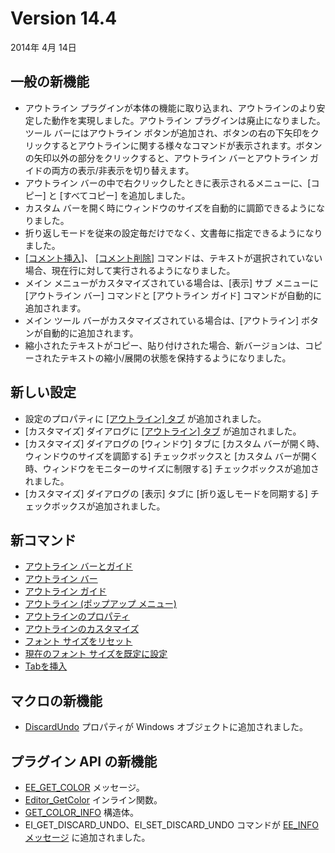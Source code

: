 # Version 14.4

2014年 4月 14日

## 一般の新機能

- アウトライン プラグインが本体の機能に取り込まれ、アウトラインのより安定した動作を実現しました。アウトライン プラグインは廃止になりました。ツール バーにはアウトライン ボタンが追加され、ボタンの右の下矢印をクリックするとアウトラインに関する様々なコマンドが表示されます。ボタンの矢印以外の部分をクリックすると、アウトライン バーとアウトライン ガイドの両方の表示/非表示を切り替えます。
- アウトライン バーの中で右クリックしたときに表示されるメニューに、\[コピー\] と \[すべてコピー\] を追加しました。
- カスタム バーを開く時にウィンドウのサイズを自動的に調節できるようになりました。
- 折り返しモードを従来の設定毎だけでなく、文書毎に指定できるようになりました。
- [\[コメント挿入\]](../cmd/edit/edit_comment)、 [\[コメント削除\]](../cmd/edit/edit_uncomment) コマンドは、テキストが選択されていない場合、現在行に対して実行されるようになりました。
- メイン メニューがカスタマイズされている場合は、\[表示\] サブ メニューに \[アウトライン バー\] コマンドと \[アウトライン ガイド\] コマンドが自動的に追加されます。
- メイン ツール バーがカスタマイズされている場合は、\[アウトライン\] ボタンが自動的に追加されます。
- 縮小されたテキストがコピー、貼り付けされた場合、新バージョンは、コピーされたテキストの縮小/展開の状態を保持するようになりました。

## 新しい設定

- 設定のプロパティに [\[アウトライン\] タブ](../dlg/properties/outline/index) が追加されました。
- \[カスタマイズ\] ダイアログに [\[アウトライン\] タブ](../dlg/customize/outline/index) が追加されました。
- \[カスタマイズ\] ダイアログの \[ウィンドウ\] タブに \[カスタム バーが開く時、ウィンドウのサイズを調節する\] チェックボックスと \[カスタム バーが開く時、ウィンドウをモニターのサイズに制限する\] チェックボックスが追加されました。
- \[カスタマイズ\] ダイアログの \[表示\] タブに \[折り返しモードを同期する\] チェックボックスが追加されました。

## 新コマンド

- [アウトライン バーとガイド](../cmd/view/outline_bar_guide)
- [アウトライン バー](../cmd/view/outline_bar)
- [アウトライン ガイド](../cmd/view/outline_guide)
- [アウトライン (ポップアップ メニュー)](../cmd/view/outline_popup)
- [アウトラインのプロパティ](../cmd/tools/property_outline)
- [アウトラインのカスタマイズ](../cmd/tools/customize_outline)
- [フォント サイズをリセット](../cmd/view/reset_font_size)
- [現在のフォント サイズを既定に設定](../cmd/view/set_default_font_size)
- [Tabを挿入](../cmd/edit/insert_tab)

## マクロの新機能

- [DiscardUndo](../macro/window/discard_undo) プロパティが Windows オブジェクトに追加されました。

## プラグイン API の新機能

- [EE\_GET\_COLOR](../plugin/message/ee_get_color) メッセージ。
- [Editor\_GetColor](../plugin/macro/editor_getcolor) インライン関数。
- [GET\_COLOR\_INFO](../plugin/structure/get_color_info) 構造体。
- EI\_GET\_DISCARD\_UNDO、EI\_SET\_DISCARD\_UNDO コマンドが [EE\_INFO メッセージ](../plugin/message/ee_info) に追加されました。
